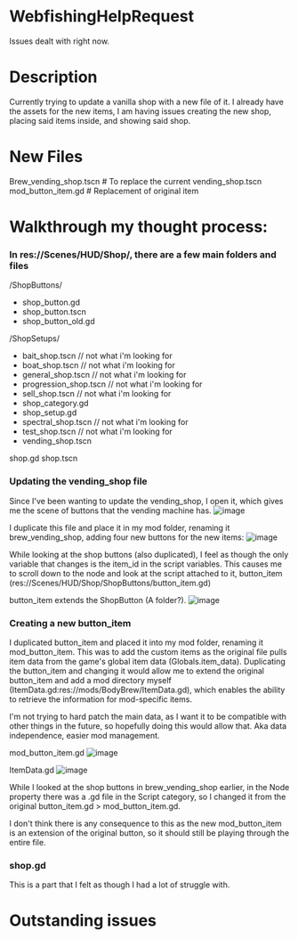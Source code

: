 # WebfishingHelpRequest

Issues dealt with right now.

# Description

Currently trying to update a vanilla shop with a new file of it. I already have the assets for the new items, I am having issues creating the new shop, placing said items inside, and showing said shop.

# New Files

Brew_vending_shop.tscn # To replace the current vending_shop.tscn
mod_button_item.gd # Replacement of original item

# Walkthrough my thought process:

### In res://Scenes/HUD/Shop/, there are a few main folders and files

/ShopButtons/
- shop_button.gd
- shop_button.tscn
- shop_button_old.gd

/ShopSetups/
- bait_shop.tscn  // not what i'm looking for
- boat_shop.tscn  // not what i'm looking for
- general_shop.tscn  // not what i'm looking for
- progression_shop.tscn  // not what i'm looking for
- sell_shop.tscn  // not what i'm looking for
- shop_category.gd 
- shop_setup.gd
- spectral_shop.tscn  // not what i'm looking for
- test_shop.tscn  // not what i'm looking for
- vending_shop.tscn

shop.gd
shop.tscn

### Updating the vending_shop file
Since I've been wanting to update the vending_shop, I open it, which gives me the scene of buttons that the vending machine has.
![image](https://github.com/user-attachments/assets/45df53c0-abdf-47ee-98f4-a7c4c327678d)

I duplicate this file and place it in my mod folder, renaming it brew_vending_shop, adding four new buttons for the new items:
![image](https://github.com/user-attachments/assets/92393bde-1c39-4fa1-a2d0-3c21187a4b18)

While looking at the shop buttons (also duplicated), I feel as though the only variable that changes is the item_id in the script variables.
This causes me to scroll down to the node and look at the script attached to it, button_item (res://Scenes/HUD/Shop/ShopButtons/button_item.gd)

button_item extends the ShopButton (A folder?). 
![image](https://github.com/user-attachments/assets/83eed27d-ad0d-49c9-8108-a200f021213d)

### Creating a new button_item

I duplicated button_item and placed it into my mod folder, renaming it mod_button_item.
This was to add the custom items as the original file pulls item data from the game's global item data (Globals.item_data). Duplicating the button_item and changing it would allow me to extend the original button_item and add a mod directory myself (ItemData.gd:res://mods/BodyBrew/ItemData.gd), which enables the ability to retrieve the information for mod-specific items. 

I'm not trying to hard patch the main data, as I want it to be compatible with other things in the future, so hopefully doing this would allow that. Aka data independence, easier mod management.

mod_button_item.gd
![image](https://github.com/user-attachments/assets/7dd54058-dd0a-48bc-998c-03685ae8d960)

ItemData.gd
![image](https://github.com/user-attachments/assets/4b3da518-75a5-433a-9842-0c33e142b412)

While I looked at the shop buttons in brew_vending_shop earlier, in the Node property there was a .gd file in the Script category, so I changed it from the original button_item.gd > mod_button_item.gd.

I don't think there is any consequence to this as the new mod_button_item is an extension of the original button, so it should still be playing through the entire file.

### shop.gd

This is a part that I felt as though I had a lot of struggle with. 







# Outstanding issues

